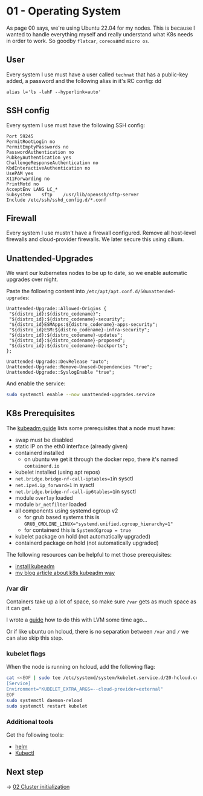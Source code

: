 # 01 - Operating System

As page 00 says, we're using Ubuntu 22.04 for my nodes. This is because I wanted to handle everything myself and really understand what K8s needs in order to work. So goodby `flatcar`, `coreos`and `micro os`.

## User

Every system I use must have a user called `technat` that has a public-key added, a password and the following alias in it's RC config:
dd

`alias l='ls -lahF --hyperlink=auto'`

## SSH config

Every system I use must have the following SSH config:

```
Port 59245
PermitRootLogin no
PermitEmptyPasswords no
PasswordAuthentication no
PubkeyAuthentication yes
ChallengeResponseAuthentication no
KbdInteractiveAuthentication no
UsePAM yes
X11Forwarding no
PrintMotd no
AcceptEnv LANG LC_*
Subsystem    sftp    /usr/lib/openssh/sftp-server
Include /etc/ssh/sshd_config.d/*.conf
```

## Firewall

Every system I use mustn't have a firewall configured. Remove all host-level firewalls and cloud-provider firewalls. We later secure this using cilium.

## Unattended-Upgrades

We want our kubernetes nodes to be up to date, so we enable automatic upgrades over night.

Paste the following content into `/etc/apt/apt.conf.d/50unattended-upgrades`:

```
Unattended-Upgrade::Allowed-Origins {
 "${distro_id}:${distro_codename}";
 "${distro_id}:${distro_codename}-security";
 "${distro_id}ESMApps:${distro_codename}-apps-security";
 "${distro_id}ESM:${distro_codename}-infra-security";
 "${distro_id}:${distro_codename}-updates";
 "${distro_id}:${distro_codename}-proposed";
 "${distro_id}:${distro_codename}-backports";
};

Unattended-Upgrade::DevRelease "auto";
Unattended-Upgrade::Remove-Unused-Dependencies "true";
Unattended-Upgrade::SyslogEnable "true";
```

And enable the service:

```bash
sudo systemctl enable --now unattended-upgrades.service
```

## K8s Prerequisites

The [kubeadm guide](https://kubernetes.io/docs/setup/production-environment/tools/kubeadm/create-cluster-kubeadm/) lists some prerequisites that a node must have:

- swap must be disabled
- static IP on the eth0 interface (already given)
- containerd installed
  - on ubuntu we get it through the docker repo, there it's named `containerd.io`
- kubelet installed (using apt repos)
- `net.bridge.bridge-nf-call-iptables=1`in sysctl
- `net.ipv4.ip_forward=1` in sysctl
- `net.bridge.bridge-nf-call-ip6tables=1`in sysctl
- module `overlay` loaded
- module `br_netfilter` loaded
- all components using systemd cgroup v2
  - for grub based systems this is `GRUB_CMDLINE_LINUX="systemd.unified.cgroup_hierarchy=1"`
  - for containerd this is `SystemdCgroup = true`
- kubelet package on hold (not automatically upgraded)
- containerd package on hold (not automatically upgraded)

The following resources can be helpful to met those prerequisites:

- [install kubeadm](https://kubernetes.io/docs/setup/production-environment/tools/kubeadm/install-kubeadm/)
- [my blog article about k8s kubeadm way](https://technat.ch/kubernetes/k8s_kubeadm/)

### /var dir

Containers take up a lot of space, so make sure `/var` gets as much space as it can get.

I wrote a [guide](https://github.com/the-technat/the-technat/blob/main/content/Kubernetes/lv-extending.md) how to do this with LVM some time ago...

Or if like ubuntu on hcloud, there is no separation between `/var` and `/` we can also skip this step.

### kubelet flags

When the node is running on hcloud, add the following flag:

```bash
cat <<EOF | sudo tee /etc/systemd/system/kubelet.service.d/20-hcloud.conf
[Service]
Environment="KUBELET_EXTRA_ARGS=--cloud-provider=external"
EOF
sudo systemctl daemon-reload
sudo systemctl restart kubelet
```

### Additional tools

Get the following tools:

- [helm](https://helm.sh/docs/intro/install/)
- [Kubectl](https://kubernetes.io/docs/tasks/tools/install-kubectl-linux/)

## Next step

-> [02 Cluster initialization](./02_cluster_init.md)
